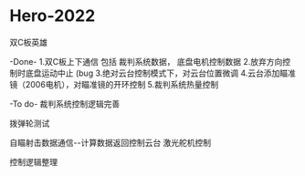 # Hero-2022
双C板英雄

-Done-
1.双C板上下通信
  包括 裁判系统数据， 底盘电机控制数据
2.放弃方向控制时底盘运动中止 (bug
3.绝对云台控制模式下，对云台位置微调
4.云台添加瞄准镜（2006电机），对瞄准镜的开环控制
5.裁判系统热量控制

-To do-
裁判系统控制逻辑完善

拨弹轮测试

自瞄射击数据通信--计算数据返回控制云台
激光舵机控制

控制逻辑整理

